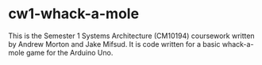# cw1-whack-a-mole
This is the Semester 1 Systems Architecture (CM10194) coursework written by Andrew Morton and Jake Mifsud.
It is code written for a basic whack-a-mole game for the Arduino Uno.
